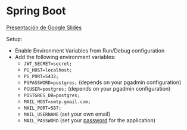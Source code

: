 # Spring Boot

[Presentación de Google Slides](https://docs.google.com/presentation/d/1BFrt7UhHbkl7WQwjj7DJkyL4Kx7mPQezNvuN3AZQw7c/edit?usp=sharing)

Setup:
- Enable Environment Variables from Run/Debug configuration
- Add the following environment variables:
    - `JWT_SECRET=secret;`
    - `PG_HOST=localhost;`
    - `PG_PORT=5432;`
    - `PGPASSWORD=postgres;` (depends on your pgadmin configuration)
    - `PGUSER=postgres;` (depends on your pgadmin configuration)
    - `POSTGRES_DB=postgres;`
    - `MAIL_HOST=smtp.gmail.com;`
    - `MAIL_PORT=587;`
    - `MAIL_USERNAME` (set your own email)
    - `MAIL_PASSWORD` (set your [password](https://accounts.google.com/v3/signin/challenge/pwd?TL=ALoj5ArB20wHD9sc3F4rEJlcw9FvQugyRC2rNOHdo2iZinu9Xb11HuQiqbFauvRj&cid=2&continue=https%3A%2F%2Fmyaccount.google.com%2Fapppasswords&flowName=GlifWebSignIn&followup=https%3A%2F%2Fmyaccount.google.com%2Fapppasswords&ifkv=AdF4I745rF1RqoN2BY0SSIAPszMVr17BfRW8Vy_5G3AlYVffJcsT5--PdIQerqjfpwasNs0XWZzL5w&osid=1&rart=ANgoxccfsubUEl7wDaFLYZx-iLGEYqYihWwg5_amPSMGP3XX16OMZO_diRznsj_UxDkb_FcZSHfcnuYihLA8Up5eI5ZxeHJsWsqrpFANADe5DPpKcNx2-mA&rpbg=1&service=accountsettings) for the application)
